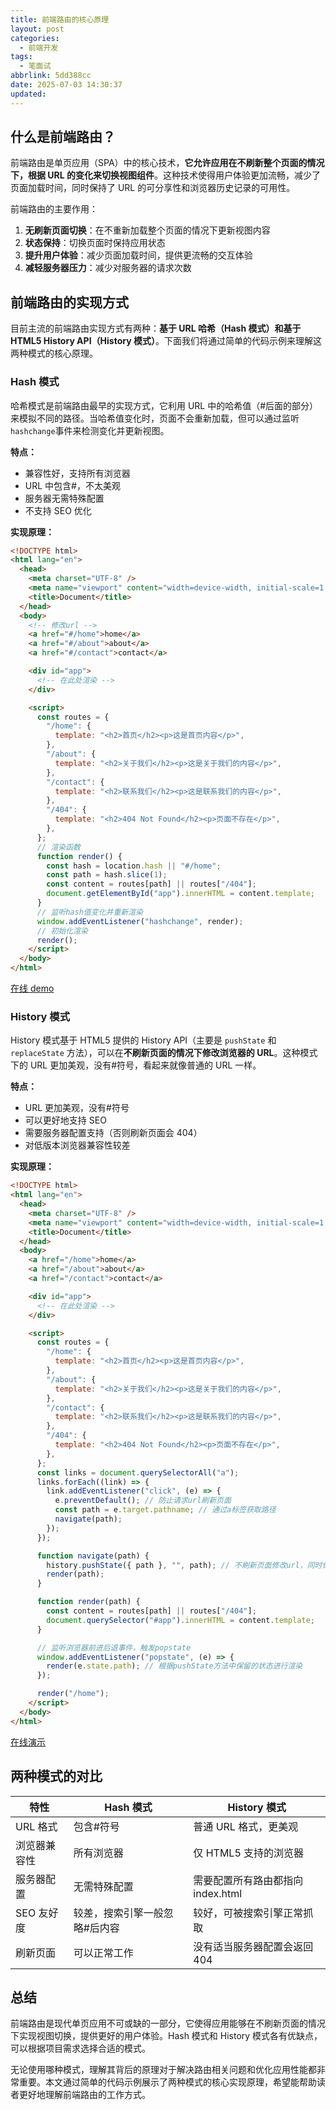 ```yaml
---
title: 前端路由的核心原理
layout: post
categories:
  - 前端开发
tags:
  - 笔面试
abbrlink: 5dd388cc
date: 2025-07-03 14:30:37
updated:
---
```


## 什么是前端路由？

前端路由是单页应用（SPA）中的核心技术，**它允许应用在不刷新整个页面的情况下，根据 URL 的变化来切换视图组件**。这种技术使得用户体验更加流畅，减少了页面加载时间，同时保持了 URL 的可分享性和浏览器历史记录的可用性。

前端路由的主要作用：

1. **无刷新页面切换**：在不重新加载整个页面的情况下更新视图内容
2. **状态保持**：切换页面时保持应用状态
3. **提升用户体验**：减少页面加载时间，提供更流畅的交互体验
4. **减轻服务器压力**：减少对服务器的请求次数

## 前端路由的实现方式

目前主流的前端路由实现方式有两种：**基于 URL 哈希（Hash 模式）和基于 HTML5 History API（History 模式）**。下面我们将通过简单的代码示例来理解这两种模式的核心原理。

### Hash 模式

哈希模式是前端路由最早的实现方式，它利用 URL 中的哈希值（#后面的部分）来模拟不同的路径。当哈希值变化时，页面不会重新加载，但可以通过监听`hashchange`事件来检测变化并更新视图。

**特点：**

- 兼容性好，支持所有浏览器
- URL 中包含#，不太美观
- 服务器无需特殊配置
- 不支持 SEO 优化

**实现原理：**

```html
<!DOCTYPE html>
<html lang="en">
  <head>
    <meta charset="UTF-8" />
    <meta name="viewport" content="width=device-width, initial-scale=1.0" />
    <title>Document</title>
  </head>
  <body>
    <!-- 修改url -->
    <a href="#/home">home</a>
    <a href="#/about">about</a>
    <a href="#/contact">contact</a>

    <div id="app">
      <!-- 在此处渲染 -->
    </div>

    <script>
      const routes = {
        "/home": {
          template: "<h2>首页</h2><p>这是首页内容</p>",
        },
        "/about": {
          template: "<h2>关于我们</h2><p>这是关于我们的内容</p>",
        },
        "/contact": {
          template: "<h2>联系我们</h2><p>这是联系我们的内容</p>",
        },
        "/404": {
          template: "<h2>404 Not Found</h2><p>页面不存在</p>",
        },
      };
      // 渲染函数
      function render() {
        const hash = location.hash || "#/home";
        const path = hash.slice(1);
        const content = routes[path] || routes["/404"];
        document.getElementById("app").innerHTML = content.template;
      }
      // 监听hash值变化并重新渲染
      window.addEventListener("hashchange", render);
      // 初始化渲染
      render();
    </script>
  </body>
</html>
```

[在线 demo](https://codepen.io/forclh/pen/ByNeerB)

### History 模式

History 模式基于 HTML5 提供的 History API（主要是 `pushState` 和 `replaceState` 方法），可以在**不刷新页面的情况下修改浏览器的 URL**。这种模式下的 URL 更加美观，没有#符号，看起来就像普通的 URL 一样。

**特点：**

- URL 更加美观，没有#符号
- 可以更好地支持 SEO
- 需要服务器配置支持（否则刷新页面会 404）
- 对低版本浏览器兼容性较差

**实现原理：**

```html
<!DOCTYPE html>
<html lang="en">
  <head>
    <meta charset="UTF-8" />
    <meta name="viewport" content="width=device-width, initial-scale=1.0" />
    <title>Document</title>
  </head>
  <body>
    <a href="/home">home</a>
    <a href="/about">about</a>
    <a href="/contact">contact</a>

    <div id="app">
      <!-- 在此处渲染 -->
    </div>

    <script>
      const routes = {
        "/home": {
          template: "<h2>首页</h2><p>这是首页内容</p>",
        },
        "/about": {
          template: "<h2>关于我们</h2><p>这是关于我们的内容</p>",
        },
        "/contact": {
          template: "<h2>联系我们</h2><p>这是联系我们的内容</p>",
        },
        "/404": {
          template: "<h2>404 Not Found</h2><p>页面不存在</p>",
        },
      };
      const links = document.querySelectorAll("a");
      links.forEach((link) => {
        link.addEventListener("click", (e) => {
          e.preventDefault(); // 防止请求url刷新页面
          const path = e.target.pathname; // 通过a标签获取路径
          navigate(path);
        });
      });

      function navigate(path) {
        history.pushState({ path }, "", path); // 不刷新页面修改url，同时保留状态
        render(path);
      }

      function render(path) {
        const content = routes[path] || routes["/404"];
        document.querySelector("#app").innerHTML = content.template;
      }

      // 监听浏览器前进后退事件，触发popstate
      window.addEventListener("popstate", (e) => {
        render(e.state.path); // 根据pushState方法中保留的状态进行渲染
      });

      render("/home");
    </script>
  </body>
</html>
```

[在线演示](https://codepen.io/forclh/pen/YPXbbaR)

## 两种模式的对比

| 特性         | Hash 模式                     | History 模式                      |
| ------------ | ----------------------------- | --------------------------------- |
| URL 格式     | 包含#符号                     | 普通 URL 格式，更美观             |
| 浏览器兼容性 | 所有浏览器                    | 仅 HTML5 支持的浏览器             |
| 服务器配置   | 无需特殊配置                  | 需要配置所有路由都指向 index.html |
| SEO 友好度   | 较差，搜索引擎一般忽略#后内容 | 较好，可被搜索引擎正常抓取        |
| 刷新页面     | 可以正常工作                  | 没有适当服务器配置会返回 404      |

## 总结

前端路由是现代单页应用不可或缺的一部分，它使得应用能够在不刷新页面的情况下实现视图切换，提供更好的用户体验。Hash 模式和 History 模式各有优缺点，可以根据项目需求选择合适的模式。

无论使用哪种模式，理解其背后的原理对于解决路由相关问题和优化应用性能都非常重要。本文通过简单的代码示例展示了两种模式的核心实现原理，希望能帮助读者更好地理解前端路由的工作方式。
